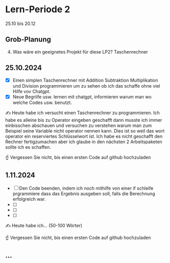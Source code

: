 # Lern-Periode 2

25.10 bis 20.12

## Grob-Planung
4. Was wäre ein geeignetes Projekt für diese LP2? Taschenrechner

## 25.10.2024

- [x] Einen simplen Taschenrechner mit Addition Subtraktion Multiplikation und Division programmieren um zu sehen ob ich das schaffe ohne viel Hilfe vov Chatgpt.
- [x] Neue Begriife usw. lernen mit chatgpt, informieren warum man wo welche Codes usw. benutzt.

✍️ Heute habe ich versucht einen Taschenrechner zu programmieren. Ich habe es alleine bis zu Operator eingeben geschafft dann musste ich immer einbisschen abschauen und versuchen zu verstehen warum man zum Beispiel seine Variable nicht operator nennen kann. Dies ist so weil das wort operator ein reserviertes Schlüsselwort ist. Ich habe es nicht geschafft den Rechner fertigzumachen aber ich glaube in den nächsten 2 Arbeitspaketen sollte ich es schaffen.


☝️ Vergessen Sie nicht, bis einen ersten Code auf github hochzuladen

## 1.11.2024

- [ ] Den Code beenden, indem ich noch mithilfe von einer if schleife prgrammiere dass das Ergebnis ausgeben soll, falls die Berechnung erfolgreich war.
- [ ] 
- [ ] 
- [ ]

  
✍️ Heute habe ich... (50-100 Wörter)

☝️ Vergessen Sie nicht, bis einen ersten Code auf github hochzuladen

## ...

